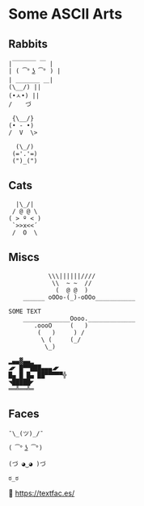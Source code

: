 # Some ASCII Arts

## Rabbits

```text
|￣￣￣￣ ￣ |
| ( ͡° ͜ʖ ͡° ) |
| ＿＿＿＿ ＿|
(\__/) ||
(•ㅅ•) ||
/ 　 づ
```

```text
 {\__/}
(• - •)
/  V  \> 
```
 
 ```text
   (\_/)
  (='.'=)
  (")_(")
 ```

## Cats

```text
  |\_/|
 / @ @ \
( > º < )
 `>>x<<´
 /  O  \
 ```

## Miscs

```text
           \\\||||||////
            \\  ~ ~  //
             (  @ @  )
    ______ oOOo-(_)-oOOo___________

SOME TEXT
    _____________Oooo._____________
       .oooO     (   )
        (   )     ) /
         \ (     (_/
          \_)
```

```text
▂▄▄▓▄▄▂
◢◤ █▀▀███▄▄▄◢◤
█▄ █ █▄ ██▀▀▀▀▀╬
◥█████◤
══╩══╩═
```

## Faces

```
¯\_(ツ)_/¯
```

```
( ͡° ͜ʖ ͡°)
```

```
(づ ◕‿◕ )づ
```

```
ಠ_ಠ
```

:link: <https://textfac.es/>
